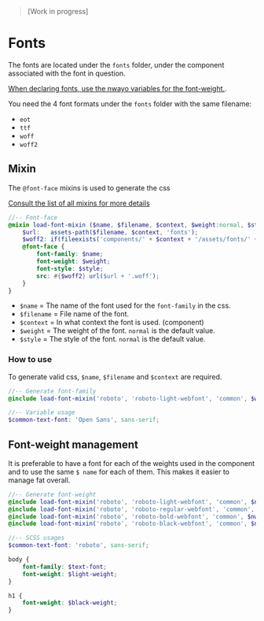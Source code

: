 > [Work in progress]

# Fonts
The fonts are located under the `fonts` folder, under the component associated with the font in question.

[When declaring fonts, use the nwayo variables for the font-weight.](../../packages/toolbox/styles/_variables.scss).

You need the 4 font formats under the `fonts` folder with the same filename:
- `eot`
- `ttf`
- `woff`
- `woff2`

## Mixin
The `@font-face` mixins is used to generate the css

[Consult the list of all mixins for more details](configurations/mixins.md)

```scss
//-- Font-face
@mixin load-font-mixin ($name, $filename, $context, $weight:normal, $style:normal) {
	$url:   assets-path($filename, $context, 'fonts');
	$woff2: if(fileexists('components/' + $context + '/assets/fonts/' + $filename + '.woff2'), url($url + '.woff2') format('woff2') + ',', '');
	@font-face {
		font-family: $name;
		font-weight: $weight;
		font-style: $style;
		src: #{$woff2} url($url + '.woff');
	}
}
```
- `$name` = The name of the font used for the `font-family` in the css.
- `$filename` = File name of the font.
- `$context` = In what context the font is used. (component)
- `$weight` = The weight of the font. `normal` is the default value.
- `$style` = The style of the font. `normal` is the default value.

### How to use
To generate valid css, `$name`, `$filename` and `$context` are required.
```scss
//-- Generate font-family
@include load-font-mixin('roboto', 'roboto-light-webfont', 'common', $weight:$light-weight);

//-- Variable usage
$common-text-font: 'Open Sans', sans-serif;
```

## Font-weight management
It is preferable to have a font for each of the weights used in the component and to use the same `$ name` for each of them. This makes it easier to manage fat overall.

```scss
//-- Generate font-weight
@include load-font-mixin('roboto', 'roboto-light-webfont', 'common', $nwayo-light-weight);
@include load-font-mixin('roboto', 'roboto-regular-webfont', 'common', $nwayo-normal-weight);
@include load-font-mixin('roboto', 'roboto-bold-webfont', 'common', $nwayo-bold-weight);
@include load-font-mixin('roboto', 'roboto-black-webfont', 'common', $nwayo-black-weight);

//-- SCSS usages
$common-text-font: 'roboto', sans-serif;

body {
	font-family: $text-font;
	font-weight: $light-weight;
}

h1 {
	font-weight: $black-weight;
}
```
